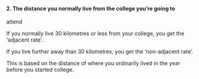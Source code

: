 ####  2\. The distance you normally live from the college you’re going to
attend

If you normally live 30 kilometres or less from your college, you get the
‘adjacent rate’.

If you live further away than 30 kilometres, you get the ‘non-adjacent rate’.

This is based on the distance of where you ordinarily lived in the year before
you started college.
